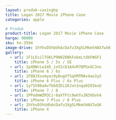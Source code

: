 ```yaml
---
layout: produk-casinghp
title: Logan 2017 Movie iPhone Case
categories: apple

# Produk
product-title: Logan 2017 Movie iPhone Case
harga: 90000
sku: hn-3594
image-drive: 1hYkvD5hUdhAcDafu3Xg5LMkmtHAX7wSK
gallery:
  - url: 1F1LEsilTGKLP9N8Z6NkFobeLtdbFWGF1
    title: iPhone 5 / 5s / SE
  - url: 1p4DWcLw1m5_ixV2cb1A4vR7QPGxGC3no
    title: iPhone 6 / 6s
  - url: 1F8DJXsxmyez9yDugXfSqVMTMAv4ao3yS
    title: iPhone 6 Plus / 6s Plus
  - url: 1y7Ih96aAvfbb0ZDi2KJxn1nqa0IO3euU
    title: iPhone 7 / 8
  - url: 1PPodmWZM3Cz-8aXTFtc9whfuJN3XOvh4
    title: iPhone 7 Plus / 8 Plus
  - url: 1hYkvD5hUdhAcDafu3Xg5LMkmtHAX7wSK
    title: iPhone X
---
```

